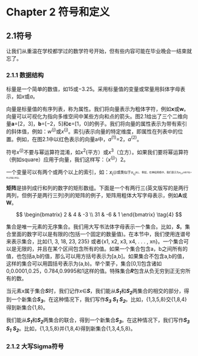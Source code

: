 # Chapter 2 **符号和定义** 

## 2.1符号  

让我们从重温在学校都学过的数学符号开始，但有些内容可能在毕业晚会一结束就忘了。  

### 2.1.1 数据结构 

标量是一个简单的数值，如15或−3.25。采用标量值的变量或常量用斜体字母表示，如*x*或*a*。  

向量是标量值的有序列表，称为属性。我们将向量表示为粗体字符，例如**x**或**w**。向量可以可视化为指向多维空间中某些方向和点的箭头。图2.1给出了三个二维向量**a**=[2，3]，**b**=[−2，5]和**c**=[1，0]的例子。我们将向量的属性表示为带有索引的斜体值，例如：*w*<sup>(j)</sup>或*x*<sup>(j)</sup>。索引*j*表示向量的特定维度，即属性在列表中的位置。例如，在图2.1中以红色表示的向量a中，*a*<sup>(1)</sup>=2，*a*<sup>(2)</sup>。  

符号*x*<sup>(j)</sup>不要与幂运算符混淆，如*x*<sup>2</sup>(平方）或*x*<sup>3</sup>（立方）。如果我们要将幂运算符（例如square）应用于向量，我们这样写：（*x*<sup>(j)</sup>）2。    

一个变量可以有两个或两个以上的索引，如：*x*<sub>i<sup>(j)或类似于*x*<sub>i,j<sup>(k)。 例如，在神经网络中，我们表示为*x*<sub>l,u<sup>(j)表示l层,u单元的输入特征j。  

**矩阵**是排列成行和列的数字的矩形数组。下面是一个有两行三(英文版写的是两行两列，但例子是两行三列)列的矩阵的例子，矩阵用粗体大写字母表示，例如**A**或**W**。  

$$
 \begin{bmatrix}
   2 & 4 & -3 \\
   31 & -6 & 1
  \end{bmatrix} \tag{4}
$$


集合是唯一元素的无序集合。我们用大写书法体字母表示一个集合。比如，***S***。集合里面的数字可以是有限的(包括一个固定的数量值)。在本节中，我们使用连谱号来表示集合，比如{1, 3, 18, 23, 235} 或者{x1, x2, x3, x4, . . . , xn}。一个集合可以是无限的，并且在某个区间包含所有的值。如果一个集合包含a，b之间所有的值，也包括a,b的值，那么可以用方括号表示为[a,b]。如果集合不包含a,b的值，这样的集合可以用圆括号表示为(a,b)。举个栗子，集合[0,1]包含诸如0,0.0001,0.25，0.784,0.9995和1这样的值。特殊集合***R***包含从负无穷到正无穷所有的数。  

当元素*x*属于集合***S***时，我们记作*x*$\in$***S***，我们能从***S<sub>1***和***S<sub>2***两集合的相交的部分，得到一个新集合***S<sub>3***。在这种情况下，我们写作***S<sub>3*** ***S<sub>1*** ***S<sub>2***。比如，{1,3,5,8}交{1,8,4}得到新集合{1,8}。  

我们能从***S<sub>1***和***S<sub>2***两集合的联合，得到一个新集合***S<sub>3***。在这种情况下，我们写作***S<sub>3*** ***S<sub>1*** ***S<sub>2***。比如，{1,3,5,8}并{1,8,4}得到新集合{1,3,4,5,8}。    

### 2.1.2 大写Sigma符号
